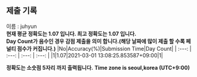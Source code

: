 


  
## 제출 기록  
이름 : juhyun  
**현재 평균 정확도는 1.07 입니다. 최고 정확도는 1.07 입니다.**  
**Day Count가 음수인 경우 감점 제출을 의미 합니다.(해당 날짜에 많이 제출 할 수록 페널티 점수가 커집니다.)**
|No|Accuracy(%)|Submission Time|Day Count|
| :---: | :---: | :---: | :---: |
|1|1.07|2021-03-01 13:08:25.853587+09:00|1|


**정확도는 소숫점 5자리 까지 출력됩니다.**
**Time zone is seoul,korea (UTC+9:00)**
